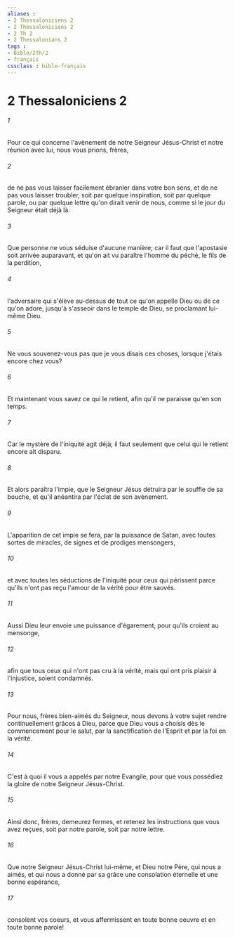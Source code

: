 ```yaml
---
aliases : 
- 2 Thessaloniciens 2
- 2 Thessaloniciens 2
- 2 Th 2
- 2 Thessalonians 2
tags : 
- Bible/2Th/2
- français
cssclass : bible-français
---
```


# 2 Thessaloniciens 2

###### 1
Pour ce qui concerne l'avènement de notre Seigneur Jésus-Christ et notre réunion avec lui, nous vous prions, frères,
###### 2
de ne pas vous laisser facilement ébranler dans votre bon sens, et de ne pas vous laisser troubler, soit par quelque inspiration, soit par quelque parole, ou par quelque lettre qu'on dirait venir de nous, comme si le jour du Seigneur était déjà là.
###### 3
Que personne ne vous séduise d'aucune manière; car il faut que l'apostasie soit arrivée auparavant, et qu'on ait vu paraître l'homme du péché, le fils de la perdition,
###### 4
l'adversaire qui s'élève au-dessus de tout ce qu'on appelle Dieu ou de ce qu'on adore, jusqu'à s'asseoir dans le temple de Dieu, se proclamant lui-même Dieu.
###### 5
Ne vous souvenez-vous pas que je vous disais ces choses, lorsque j'étais encore chez vous?
###### 6
Et maintenant vous savez ce qui le retient, afin qu'il ne paraisse qu'en son temps.
###### 7
Car le mystère de l'iniquité agit déjà; il faut seulement que celui qui le retient encore ait disparu.
###### 8
Et alors paraîtra l'impie, que le Seigneur Jésus détruira par le souffle de sa bouche, et qu'il anéantira par l'éclat de son avènement.
###### 9
L'apparition de cet impie se fera, par la puissance de Satan, avec toutes sortes de miracles, de signes et de prodiges mensongers,
###### 10
et avec toutes les séductions de l'iniquité pour ceux qui périssent parce qu'ils n'ont pas reçu l'amour de la vérité pour être sauvés.
###### 11
Aussi Dieu leur envoie une puissance d'égarement, pour qu'ils croient au mensonge,
###### 12
afin que tous ceux qui n'ont pas cru à la vérité, mais qui ont pris plaisir à l'injustice, soient condamnés.
###### 13
Pour nous, frères bien-aimés du Seigneur, nous devons à votre sujet rendre continuellement grâces à Dieu, parce que Dieu vous a choisis dès le commencement pour le salut, par la sanctification de l'Esprit et par la foi en la vérité.
###### 14
C'est à quoi il vous a appelés par notre Evangile, pour que vous possédiez la gloire de notre Seigneur Jésus-Christ.
###### 15
Ainsi donc, frères, demeurez fermes, et retenez les instructions que vous avez reçues, soit par notre parole, soit par notre lettre.
###### 16
Que notre Seigneur Jésus-Christ lui-même, et Dieu notre Père, qui nous a aimés, et qui nous a donné par sa grâce une consolation éternelle et une bonne espérance,
###### 17
consolent vos coeurs, et vous affermissent en toute bonne oeuvre et en toute bonne parole!
